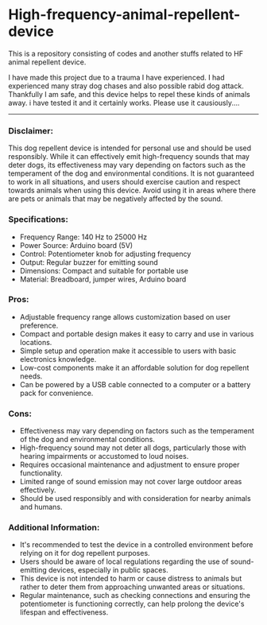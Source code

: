 # High-frequency-animal-repellent-device
This is a repository consisting of codes and another stuffs related to HF animal repellent device.

I have made this project due to a trauma I have experienced.
I had experienced many stray dog chases and also possible rabid dog attack. 
Thankfully I am safe, and this device helps to repel these kinds of animals away.
i have tested it and it certainly works.
Please use it causiously....

---

### Disclaimer:
This dog repellent device is intended for personal use and should be used responsibly. While it can effectively emit high-frequency sounds that may deter dogs, its effectiveness may vary depending on factors such as the temperament of the dog and environmental conditions. It is not guaranteed to work in all situations, and users should exercise caution and respect towards animals when using this device. Avoid using it in areas where there are pets or animals that may be negatively affected by the sound.

### Specifications:
- Frequency Range: 140 Hz to 25000 Hz
- Power Source: Arduino board (5V)
- Control: Potentiometer knob for adjusting frequency
- Output: Regular buzzer for emitting sound
- Dimensions: Compact and suitable for portable use
- Material: Breadboard, jumper wires, Arduino board

### Pros:
- Adjustable frequency range allows customization based on user preference.
- Compact and portable design makes it easy to carry and use in various locations.
- Simple setup and operation make it accessible to users with basic electronics knowledge.
- Low-cost components make it an affordable solution for dog repellent needs.
- Can be powered by a USB cable connected to a computer or a battery pack for convenience.

### Cons:
- Effectiveness may vary depending on factors such as the temperament of the dog and environmental conditions.
- High-frequency sound may not deter all dogs, particularly those with hearing impairments or accustomed to loud noises.
- Requires occasional maintenance and adjustment to ensure proper functionality.
- Limited range of sound emission may not cover large outdoor areas effectively.
- Should be used responsibly and with consideration for nearby animals and humans.

### Additional Information:
- It's recommended to test the device in a controlled environment before relying on it for dog repellent purposes.
- Users should be aware of local regulations regarding the use of sound-emitting devices, especially in public spaces.
- This device is not intended to harm or cause distress to animals but rather to deter them from approaching unwanted areas or situations.
- Regular maintenance, such as checking connections and ensuring the potentiometer is functioning correctly, can help prolong the device's lifespan and effectiveness.
